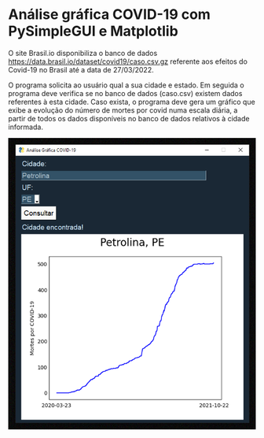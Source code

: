 # Análise gráfica COVID-19 com PySimpleGUI e Matplotlib

O site Brasil.io disponibiliza o banco de dados https://data.brasil.io/dataset/covid19/caso.csv.gz
referente aos efeitos do Covid-19 no Brasil até a data de 27/03/2022.

O programa solicita ao usuário qual a sua cidade e estado. Em seguida o programa deve verifica
se no banco de dados (caso.csv) existem dados referentes à esta cidade. Caso exista, o programa deve gera
um gráfico que exibe a evolução do número de mortes por covid numa escala diária, a partir de
todos os dados disponíveis no banco de dados relativos à cidade informada. 

<img src="/img.png"/>
